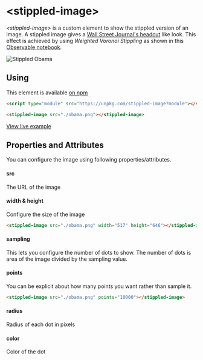 # \<stippled-image\>

*\<stippled-image\>* is a custom element to show the stippled version of an image. A stippled image gives a [Wall Street Journal's headcut](https://www.google.com/search?q=wall+street+journal+hedcut+obama&tbm=isch) like look. This effect is achieved by using *Weighted Voronoi Stippling* as shown in this [Observable notebook](https://observablehq.com/@mbostock/voronoi-stippling).

![Stippled Obama](https://user-images.githubusercontent.com/833927/81326900-5f113200-904f-11ea-8ca0-a3e1928ddcd7.png)

## Using

This element is available [on npm](https://www.npmjs.com/package/stippled-image)

```html
<script type="module" src="https://unpkg.com/stippled-image?module"></script>

<stippled-image src="./obama.png"></stippled-image>
```

[View live example](https://glitch.com/~stippled-image-demo)

## Properties and Attributes

You can configure the image using following properties/attributes.

#### src

The URL of the image

#### width & height

Configure the size of the image

```html
<stippled-image src="./obama.png" width="517" height="646"></stippled-image>
```

#### sampling

This lets you configure the number of dots to show. The number of dots is area of the image divided by the sampling value. 

#### points

You can be explicit about how many points you want rather than sample it. 

```html
<stippled-image src="./obama.png" points="10000"></stippled-image>
```

#### radius

Radius of each dot in pixels

#### color

Color of the dot


